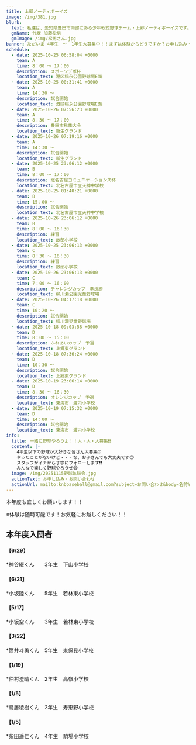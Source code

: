 ```yaml
---
title: 上郷ノーティボーイズ
image: /img/381.jpg
blurb:
  text: 私達は、愛知県豊田市南部にある少年軟式野球チーム・上郷ノーティボーイズです。野球を愛する少年・少女達の夢を育み、軟式野球を正しく指導し、体力向上と礼儀を養成します。また、親友同士の友情と交歓の場を与え、規則正しい明朗な少年・少女を育成することを目的としています。
  gmName: 代表 加藤松男
  gmImage: /img/松男さん.jpg
banner: ただいま 4年生　～　1年生大募集中！！まずは体験からどうですか？お申し込み・お問い合わせはお気軽にどうぞ！！
schedule:
  - date: 2025-10-25 06:58:04 +0000
    team: A
    time: 8：00 ～ 17：00
    description: スポーツデポ杯
    location_text: 港区稲永公園野球場E面
  - date: 2025-10-25 00:31:41 +0000
    team: A
    time: 14：30 ～
    description: 試合開始
    location_text: 港区稲永公園野球場E面
  - date: 2025-10-26 07:56:23 +0000
    team: A
    time: 8：30 ～ 17：00
    description: 豊田市秋季大会
    location_text: 新生グランド
  - date: 2025-10-26 07:19:16 +0000
    team: A
    time: 14：30 ～
    description: 試合開始
    location_text: 新生グランド
  - date: 2025-10-25 23:06:12 +0000
    team: B
    time: 8：00 ～ 17：00
    description: 北名古屋コミュニケーションズ杯
    location_text: 北名古屋市立天神中学校
  - date: 2025-10-25 01:40:21 +0000
    team: B
    time: 15：00 ～
    description: 試合開始
    location_text: 北名古屋市立天神中学校
  - date: 2025-10-26 23:06:12 +0000
    team: B
    time: 8：00 ～ 16：30
    description: 練習
    location_text: 畝部小学校
  - date: 2025-10-25 23:06:13 +0000
    team: C
    time: 8：30 ～ 16：30
    description: 練習
    location_text: 畝部小学校
  - date: 2025-10-26 23:06:13 +0000
    team: C
    time: 7：00 ～ 16：00
    description: チャレンジカップ　準決勝
    location_text: 柳川瀬公園児童野球場
  - date: 2025-10-26 04:17:18 +0000
    team: C
    time: 10：20 ～
    description: 試合開始
    location_text: 柳川瀬児童野球場
  - date: 2025-10-18 09:03:58 +0000
    team: D
    time: 8：00 ～ 15：00
    description: ふれあいカップ　予選
    location_text: 上郷東グランド
  - date: 2025-10-18 07:36:24 +0000
    team: D
    time: 10：30 ～
    description: 試合開始
    location_text: 上郷東グランド
  - date: 2025-10-19 23:06:14 +0000
    team: D
    time: 8：30 ～ 16：30
    description: オレンジカップ　予選
    location_text: 東海市　渡内小学校
  - date: 2025-10-19 07:15:32 +0000
    team: D
    time: 14：00 ～
    description: 試合開始
    location_text: 東海市　渡内小学校
info:
  title: 一緒に野球やろうよ！！大・大・大募集❗❗
  content: |-
    4年生以下の野球が大好きな皆さん大募集⚾
    やったことがないけど・・・な、お子さんでも大丈夫です😊
    スタッフがイチから丁寧にフォローします❗❗
    みんなで楽しく野球やろうぜ😆
  image: /img/20251115野球体験会.jpg
  actionText: お申し込み・お問い合わせ
  actionUrl: mailto:knbbaseball@gmail.com?subject=お問い合わせ&body=名前%20%3A%0D%0Aふりがな%20%3A%0D%0A電話%20%3A%0D%0A学校名%20%3A%0D%0A学年%20%3A%0D%0Aお問い合せ内容%20%3A（例、体験・見学・入団希望）
---
```

本年度も宜しくお願いします！！


※体験は随時可能です！お気軽にお越しください！！

## 本年度入団者

#### 【6/29】

*神谷綴くん　　3年生　下山小学校

#### 【6/21】

*小坂陸くん　　5年生　若林東小学校

#### 【5/17】

*小坂空くん　　3年生　若林東小学校

#### 【3/22】

*筒井斗勇くん　5年生　東保見小学校

#### 【1/19】

*仲村澄晴くん　2年生　高嶺小学校

#### 【1/5】

*鳥居稜樹くん　2年生　寿恵野小学校

#### 【1/5】

*柴田遥仁くん　4年生　駒場小学校

